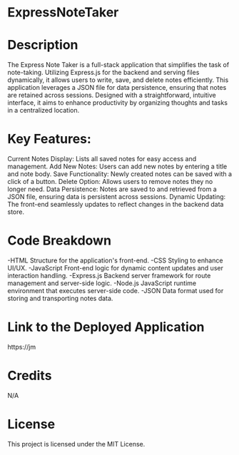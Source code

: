 # ExpressNoteTaker

# Description

The Express Note Taker is a full-stack application that simplifies the task of note-taking. Utilizing Express.js for the backend and serving files dynamically, it allows users to write, save, and delete notes efficiently. This application leverages a JSON file for data persistence, ensuring that notes are retained across sessions. Designed with a straightforward, intuitive interface, it aims to enhance productivity by organizing thoughts and tasks in a centralized location.

# Key Features:

Current Notes Display: Lists all saved notes for easy access and management.
Add New Notes: Users can add new notes by entering a title and note body.
Save Functionality: Newly created notes can be saved with a click of a button.
Delete Option: Allows users to remove notes they no longer need.
Data Persistence: Notes are saved to and retrieved from a JSON file, ensuring data is persistent across sessions.
Dynamic Updating: The front-end seamlessly updates to reflect changes in the backend data store.

# Code Breakdown

-HTML Structure for the application's front-end.
-CSS Styling to enhance UI/UX.
-JavaScript Front-end logic for dynamic content updates and user interaction handling.
-Express.js Backend server framework for route management and server-side logic.
-Node.js JavaScript runtime environment that executes server-side code.
-JSON Data format used for storing and transporting notes data.


# Link to the Deployed Application

https://jm

# Credits

N/A

# License

This project is licensed under the MIT License.

